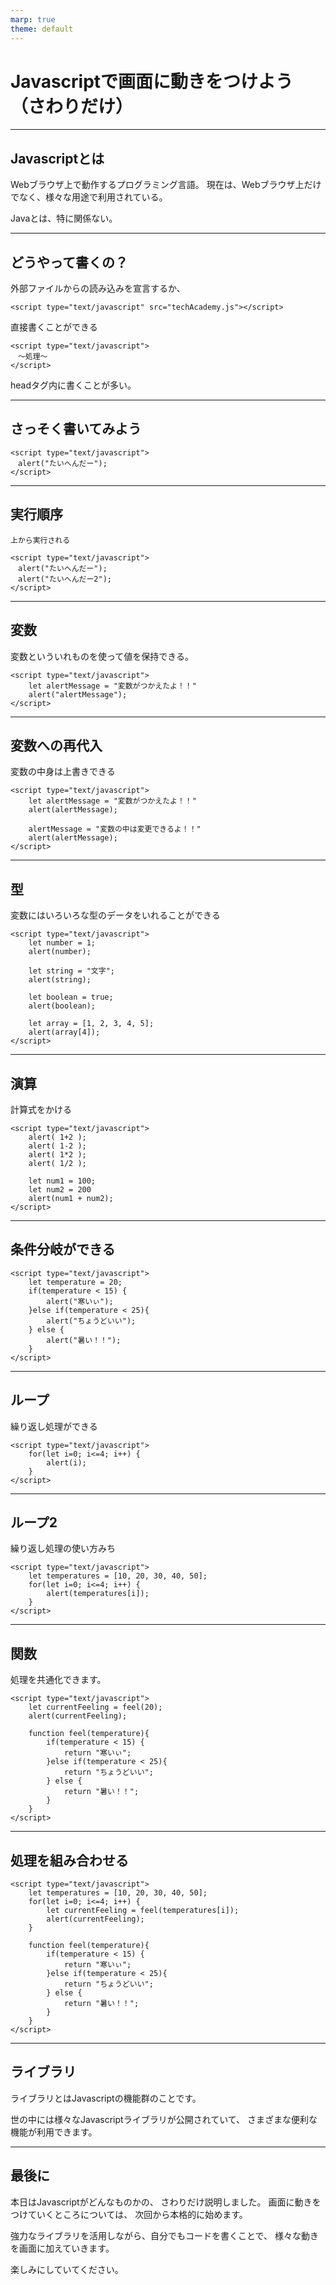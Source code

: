 ```yaml
---
marp: true
theme: default
---
```

<!-- page_number: true -->
<!-- paginate: true -->

# Javascriptで画面に動きをつけよう（さわりだけ）

---

## Javascriptとは

Webブラウザ上で動作するプログラミング言語。
現在は、Webブラウザ上だけでなく、様々な用途で利用されている。

Javaとは、特に関係ない。

---

## どうやって書くの？

外部ファイルからの読み込みを宣言するか、
```
<script type="text/javascript" src="techAcademy.js"></script>
```

直接書くことができる
```
<script type="text/javascript">
　〜処理〜
</script>
```

headタグ内に書くことが多い。

---

## さっそく書いてみよう
```
<script type="text/javascript">
　alert("たいへんだー");
</script>
```

---

## 実行順序
```
上から実行される

<script type="text/javascript">
　alert("たいへんだー");
　alert("たいへんだー2");
</script>
```

---

## 変数
変数といういれものを使って値を保持できる。

```
<script type="text/javascript">
    let alertMessage = "変数がつかえたよ！！"
    alert("alertMessage");
</script>
```

---
## 変数への再代入

変数の中身は上書きできる

```
<script type="text/javascript">
    let alertMessage = "変数がつかえたよ！！"
    alert(alertMessage);

    alertMessage = "変数の中は変更できるよ！！"
    alert(alertMessage);
</script>
```

---
## 型

変数にはいろいろな型のデータをいれることができる

```
<script type="text/javascript">
    let number = 1;
    alert(number);

    let string = "文字";
    alert(string);

    let boolean = true;
    alert(boolean);

    let array = [1, 2, 3, 4, 5];
    alert(array[4]);
</script>
```

---
## 演算

計算式をかける
```
<script type="text/javascript">
    alert( 1+2 );
    alert( 1-2 );
    alert( 1*2 );
    alert( 1/2 );

    let num1 = 100;
    let num2 = 200
    alert(num1 + num2);
</script>
```

---

## 条件分岐ができる

```
<script type="text/javascript">
    let temperature = 20;
    if(temperature < 15) {
        alert("寒いぃ");
    }else if(temperature < 25){
        alert("ちょうどいい");
    } else {
        alert("暑い！！");
    }
</script>
```
---

## ループ

繰り返し処理ができる

```
<script type="text/javascript">
    for(let i=0; i<=4; i++) {
        alert(i);
    }
</script>
```

---
## ループ2

繰り返し処理の使い方みち

```
<script type="text/javascript">
    let temperatures = [10, 20, 30, 40, 50];
    for(let i=0; i<=4; i++) {
        alert(temperatures[i]);
    }
</script>
```
---
## 関数

処理を共通化できます。

```
<script type="text/javascript">
    let currentFeeling = feel(20);
    alert(currentFeeling);

    function feel(temperature){
        if(temperature < 15) {
            return "寒いぃ";
        }else if(temperature < 25){
            return "ちょうどいい";
        } else {
            return "暑い！！";
        }
    }
</script>
```
---

## 処理を組み合わせる

```
<script type="text/javascript">
    let temperatures = [10, 20, 30, 40, 50];
    for(let i=0; i<=4; i++) {
        let currentFeeling = feel(temperatures[i]);
        alert(currentFeeling);
    }

    function feel(temperature){
        if(temperature < 15) {
            return "寒いぃ";
        }else if(temperature < 25){
            return "ちょうどいい";
        } else {
            return "暑い！！";
        }
    }
</script>
```

---

## ライブラリ

ライブラリとはJavascriptの機能群のことです。

世の中には様々なJavascriptライブラリが公開されていて、
さまざまな便利な機能が利用できます。

---

## 最後に

本日はJavascriptがどんなものかの、
さわりだけ説明しました。
画面に動きをつけていくところについては、
次回から本格的に始めます。

強力なライブラリを活用しながら、自分でもコードを書くことで、
様々な動きを画面に加えていきます。

楽しみにしていてください。






